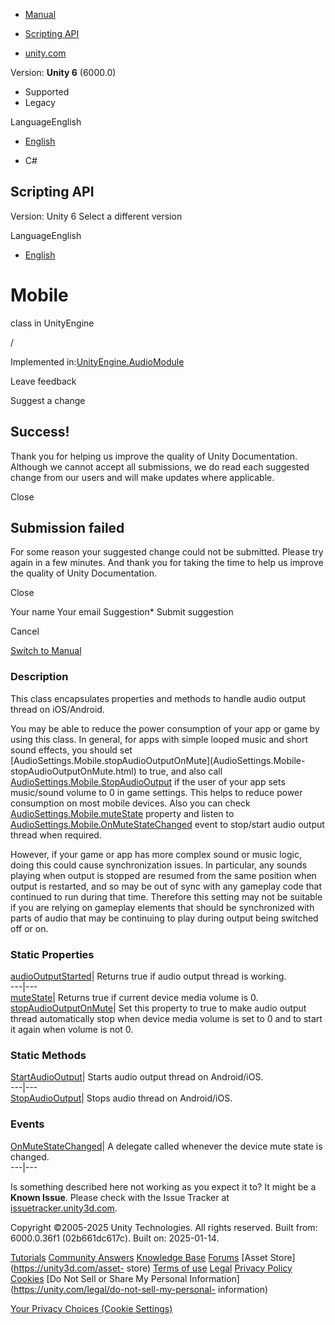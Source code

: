 [ ]()

  * [Manual](../Manual/index.html)
  * [Scripting API](../ScriptReference/index.html)

  * [unity.com](https://unity.com/)

Version: **Unity 6** (6000.0)

  * Supported
  * Legacy

LanguageEnglish

  * [English]()

  * C#

[ ](https://docs.unity3d.com)

## Scripting API

Version: Unity 6 Select a different version

LanguageEnglish

  * [English]()

# Mobile

class in UnityEngine

/

Implemented in:[UnityEngine.AudioModule](UnityEngine.AudioModule.html)

Leave feedback

Suggest a change

## Success!

Thank you for helping us improve the quality of Unity Documentation. Although
we cannot accept all submissions, we do read each suggested change from our
users and will make updates where applicable.

Close

## Submission failed

For some reason your suggested change could not be submitted. Please <a>try
again</a> in a few minutes. And thank you for taking the time to help us
improve the quality of Unity Documentation.

Close

Your name Your email Suggestion* Submit suggestion

Cancel

[Switch to Manual](../Manual/class-AudioSettings.html "Go to AudioSettings
Component in the Manual")

### Description

This class encapsulates properties and methods to handle audio output thread
on iOS/Android.

You may be able to reduce the power consumption of your app or game by using
this class. In general, for apps with simple looped music and short sound
effects, you should set
[AudioSettings.Mobile.stopAudioOutputOnMute](AudioSettings.Mobile-
stopAudioOutputOnMute.html) to true, and also call
[AudioSettings.Mobile.StopAudioOutput](AudioSettings.Mobile.StopAudioOutput.html)
if the user of your app sets music/sound volume to 0 in game settings. This
helps to reduce power consumption on most mobile devices. Also you can check
[AudioSettings.Mobile.muteState](AudioSettings.Mobile-muteState.html) property
and listen to
[AudioSettings.Mobile.OnMuteStateChanged](AudioSettings.Mobile.OnMuteStateChanged.html)
event to stop/start audio output thread when required.  
  
However, if your game or app has more complex sound or music logic, doing this
could cause synchronization issues. In particular, any sounds playing when
output is stopped are resumed from the same position when output is restarted,
and so may be out of sync with any gameplay code that continued to run during
that time. Therefore this setting may not be suitable if you are relying on
gameplay elements that should be synchronized with parts of audio that may be
continuing to play during output being switched off or on.

### Static Properties

[audioOutputStarted](AudioSettings.Mobile-audioOutputStarted.html)| Returns
true if audio output thread is working.  
---|---  
[muteState](AudioSettings.Mobile-muteState.html)| Returns true if current
device media volume is 0.  
[stopAudioOutputOnMute](AudioSettings.Mobile-stopAudioOutputOnMute.html)| Set
this property to true to make audio output thread automatically stop when
device media volume is set to 0 and to start it again when volume is not 0.  
  
### Static Methods

[StartAudioOutput](AudioSettings.Mobile.StartAudioOutput.html)| Starts audio
output thread on Android/iOS.  
---|---  
[StopAudioOutput](AudioSettings.Mobile.StopAudioOutput.html)| Stops audio
thread on Android/iOS.  
  
### Events

[OnMuteStateChanged](AudioSettings.Mobile.OnMuteStateChanged.html)| A delegate
called whenever the device mute state is changed.  
---|---  
  
Is something described here not working as you expect it to? It might be a
**Known Issue**. Please check with the Issue Tracker at
[issuetracker.unity3d.com](https://issuetracker.unity3d.com).

Copyright ©2005-2025 Unity Technologies. All rights reserved. Built from:
6000.0.36f1 (02b661dc617c). Built on: 2025-01-14.

[Tutorials](https://unity3d.com/learn) [Community
Answers](https://answers.unity3d.com) [Knowledge
Base](https://support.unity3d.com/hc/en-us)
[Forums](https://forum.unity3d.com) [Asset Store](https://unity3d.com/asset-
store) [Terms of use](https://docs.unity3d.com/Manual/TermsOfUse.html)
[Legal](https://unity.com/legal) [Privacy
Policy](https://unity.com/legal/privacy-policy)
[Cookies](https://unity.com/legal/cookie-policy) [Do Not Sell or Share My
Personal Information](https://unity.com/legal/do-not-sell-my-personal-
information)

[Your Privacy Choices (Cookie Settings)](javascript:void\(0\);)


